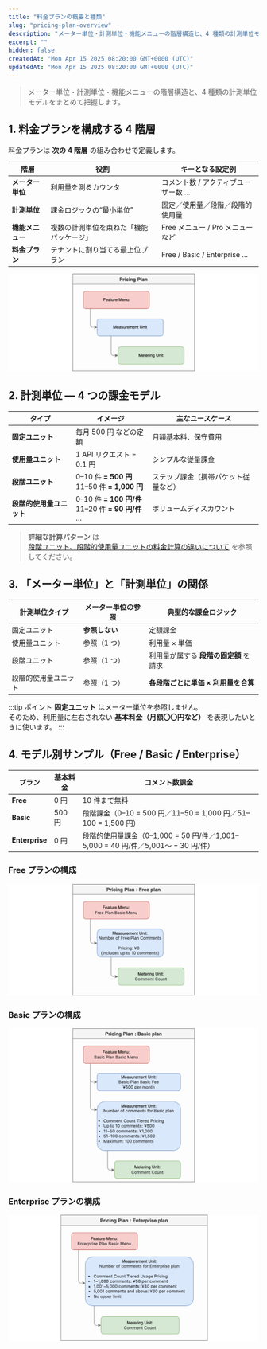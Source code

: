 ```yaml
---
title: "料金プランの概要と種類"
slug: "pricing-plan-overview"
description: "メーター単位・計測単位・機能メニューの階層構造と、4 種類の計測単位モデル（固定／使用量／段階／段階的使用量）をまとめて把握します。"
excerpt: ""
hidden: false
createdAt: "Mon Apr 15 2025 08:20:00 GMT+0000 (UTC)"
updatedAt: "Mon Apr 15 2025 08:20:00 GMT+0000 (UTC)"
---
```


> メーター単位・計測単位・機能メニューの階層構造と、4 種類の計測単位モデルをまとめて把握します。

## 1. 料金プランを構成する 4 階層

料金プランは **次の 4 階層** の組み合わせで定義します。

| 階層 | 役割 | キーとなる設定例 |
|------|------|------------------|
| **メーター単位** | 利用量を測るカウンタ | コメント数 / アクティブユーザー数 … |
| **計測単位** | 課金ロジックの“最小単位” | 固定／使用量／段階／段階的使用量 |
| **機能メニュー** | 複数の計測単位を束ねた「機能パッケージ」 | Free メニュー / Pro メニュー など |
| **料金プラン** | テナントに割り当てる最上位プラン | Free / Basic / Enterprise … |

![料金プラン階層図](/ja/img/part-4/pricing-and-billing/pricing-plan-overview/manage-rate-plans-05.png)

## 2. 計測単位 ― 4 つの課金モデル

| タイプ | イメージ | 主なユースケース |
|--------|---------|-----------------|
| **固定ユニット** | 毎月 500 円 などの定額 | 月額基本料、保守費用 |
| **使用量ユニット** | 1 API リクエスト = 0.1 円 | シンプルな従量課金 |
| **段階ユニット** | 0–10 件 **= 500 円**<br />11–50 件 **= 1,000 円** | ステップ課金（携帯パケット従量など） |
| **段階的使用量ユニット** | 0–10 件 **= 100 円/件**<br />11–20 件 **= 90 円/件** … | ボリュームディスカウント |

> **詳細な計算パターン** は  
> [段階ユニット、段階的使用量ユニットの料金計算の違いについて](/ja/docs/part-4/pricing-and-billing/tiered-unit) を参照してください。

## 3. 「メーター単位」と「計測単位」の関係

| 計測単位タイプ | メーター単位の参照 | 典型的な課金ロジック |
|---------------|--------------------|--------------|
| 固定ユニット | **参照しない** | 定額課金 |
| 使用量ユニット | 参照（1 つ） | 利用量 × 単価 |
| 段階ユニット | 参照（1 つ） | 利用量が属する **段階の固定額** を請求 |
| 段階的使用量ユニット | 参照（1 つ） | **各段階ごとに単価 × 利用量を合算** |

:::tip ポイント
**固定ユニット** はメーター単位を参照しません。  
そのため、利用量に左右されない **基本料金（月額〇〇円など）** を表現したいときに使います。
:::

## 4. モデル別サンプル（Free / Basic / Enterprise）

| プラン | 基本料金 | コメント数課金 |
|--------|---------|----------------|
| **Free**        | 0 円 | 10 件まで無料 |
| **Basic**       | 500 円 | 段階課金（0–10 = 500 円／11–50 = 1,000 円／51–100 = 1,500 円） |
| **Enterprise**  | 0 円 | 段階的使用量課金（0–1,000 = 50 円/件／1,001–5,000 = 40 円/件／5,001〜 = 30 円/件） |

### Free プランの構成
![Free プラン構成図](/ja/img/part-4/pricing-and-billing/pricing-plan-overview/manage-rate-plans-06.png)

### Basic プランの構成
![Basic プラン構成図](/ja/img/part-4/pricing-and-billing/pricing-plan-overview/manage-rate-plans-07.png)

### Enterprise プランの構成
![Enterprise プラン構成図](/ja/img/part-4/pricing-and-billing/pricing-plan-overview/manage-rate-plans-08.png)

